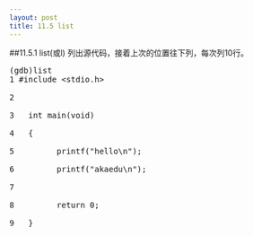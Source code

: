 ```yaml
---
layout: post
title: 11.5 list
---
```

##11.5.1 list(或l)
列出源代码，接着上次的位置往下列，每次列10行。
<pre class='terminal bootcamp'>
<span class='codeline'>(gdb)list</span>
<span class='bash-output'>1	#include &ltstdio.h&gt<br>
2<br>
3	int main(void)<br>
4	{<br>
5&nbsp&nbsp&nbsp&nbsp&nbsp&nbsp&nbsp&nbsp printf("hello\n");<br>
6&nbsp&nbsp&nbsp&nbsp&nbsp&nbsp&nbsp&nbsp printf("akaedu\n");<br>
7<br>	
8&nbsp&nbsp&nbsp&nbsp&nbsp&nbsp&nbsp&nbsp return 0;<br>
9	}<br>
</span>
</pre>
